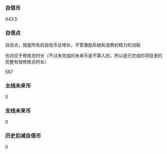 ### 自信币
443.5

### 自信点
自信点，就是所有的自信币总增长，不管激励系统和浪费的精力的消耗

也对应于修炼总时长（不过未完成的未来币是不算入的，所以是已完成的项目里的完整有效修炼总时长）

587

### 主线未来币
0

### 支线未来币
0

### 历史扣减自信币
0
